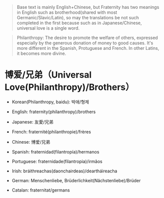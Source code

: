 > Base text is mainly English+Chinese, but Fraternity has two meanings in English such as brotherhood(shared with most Germanic/Slavic/Latin), so may the translations be not such completed in the first because such as in Japanese/Chinese, universal love is a single word.

> Philanthropy: The desire to promote the welfare of others, expressed especially by the generous donation of money to good causes. It's more different in the Spanish, Protuguese and French. In other Latins, it becomes more divine.

# 博爱/兄弟（Universal Love(Philanthropy)/Brothers）

- Korean(Philanthropy, baidu): 박애/형제
- English: fraternity(philanthropy)/brothers

- Japanese: 友愛/兄弟

- French: fraternité(philanthropie)/frères
- Chinese: 博爱/兄弟
- Spanish: fraternidad(filantropía)/hermanos
- Portuguese: fraternidade(filantropia)/irmãos
- Irish: bráithreachas(daonchairdeas)/deartháireacha

- German: Menschenliebe, Brüderlichkeit(Nächstenliebe)/Brüder
- Catalan: fraternitat/germans
